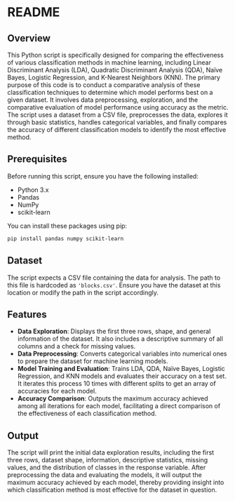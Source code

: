 # README

## Overview

This Python script is specifically designed for comparing the effectiveness of various classification methods in machine learning, including Linear Discriminant Analysis (LDA), Quadratic Discriminant Analysis (QDA), Naïve Bayes, Logistic Regression, and K-Nearest Neighbors (KNN). The primary purpose of this code is to conduct a comparative analysis of these classification techniques to determine which model performs best on a given dataset. It involves data preprocessing, exploration, and the comparative evaluation of model performance using accuracy as the metric. The script uses a dataset from a CSV file, preprocesses the data, explores it through basic statistics, handles categorical variables, and finally compares the accuracy of different classification models to identify the most effective method.

## Prerequisites

Before running this script, ensure you have the following installed:
- Python 3.x
- Pandas
- NumPy
- scikit-learn

You can install these packages using pip:

```bash
pip install pandas numpy scikit-learn
```

## Dataset

The script expects a CSV file containing the data for analysis. The path to this file is hardcoded as `'blocks.csv'`. Ensure you have the dataset at this location or modify the path in the script accordingly.

## Features

- **Data Exploration**: Displays the first three rows, shape, and general information of the dataset. It also includes a descriptive summary of all columns and a check for missing values.
- **Data Preprocessing**: Converts categorical variables into numerical ones to prepare the dataset for machine learning models.
- **Model Training and Evaluation**: Trains LDA, QDA, Naïve Bayes, Logistic Regression, and KNN models and evaluates their accuracy on a test set. It iterates this process 10 times with different splits to get an array of accuracies for each model.
- **Accuracy Comparison**: Outputs the maximum accuracy achieved among all iterations for each model, facilitating a direct comparison of the effectiveness of each classification method.

## Output

The script will print the initial data exploration results, including the first three rows, dataset shape, information, descriptive statistics, missing values, and the distribution of classes in the response variable. After preprocessing the data and evaluating the models, it will output the maximum accuracy achieved by each model, thereby providing insight into which classification method is most effective for the dataset in question.

